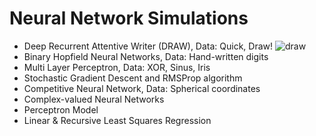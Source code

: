 # Neural Network Simulations 
* Deep Recurrent Attentive Writer (DRAW), Data: Quick, Draw!
![draw](https://github.com/melodiCyb/NeuralNetworks/blob/master/catdraw.gif)
* Binary Hopfield Neural Networks,  Data: Hand-written digits
* Multi Layer Perceptron, Data: XOR, Sinus, Iris
* Stochastic Gradient Descent and RMSProp algorithm
* Competitive Neural Network, Data: Spherical coordinates
* Complex-valued Neural Networks 
* Perceptron Model
* Linear & Recursive Least Squares Regression

